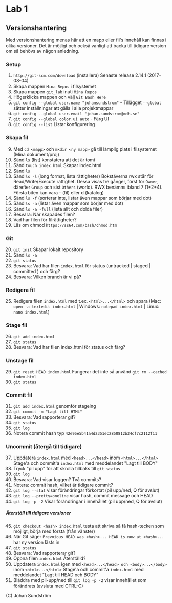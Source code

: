 # Lab 1

## Versionshantering
Med versionshantering menas här att en mapp eller fil's innehåll kan finnas i olika versioner. Det är möjligt och också vanligt att backa till tidigare version om så behövs av någon anledning. 

### Setup
1. ```http://git-scm.com/download``` (installera) Senaste release 2.14.1 (2017-08-04)
2. Skapa mappen ```Mina Repos``` i filsystemet
3. Skapa mappen ```git_lab``` inuti ```Mina Repos```
4. Högerklicka mappen och välj ```Git Bash Here```
5. ```git config --global user.name "johansundstrom"``` - Tillägget ```--global``` sätter inställningar att gälla i alla projektmappar
6. ```git config --global user.email "johan.sundstrom@mdh.se"```
7. ```git config --global color.ui auto``` - Färg UI
8. ```git config --list``` Listar konfigurering

### Skapa fil
9. Med ```cd <mapp>``` och ```mkdir <ny mapp>``` gå till lämplig plats i filsystemet (Mina dokument/proj) 
10. Sänd ```ls``` (list) konstatera att det är tomt
11. Sänd ```touch index.html``` Skapar index.html
12. Sänd ```ls```
13. Sänd ```ls -l``` (long format, lista rättigheter)
Bokstäverna rwx står för Read/Write/Execute rättighet. Dessa visas tre gånger, först för ```Owner```, därefter ```Group``` och sist ```Others``` (world). RWX benämns ibland 7 (1+2+4). Första biten kan vara - (fil) eller d (katalog)
14. Sänd ```ls -f``` (sorterar inte, listar även mappar som börjar med dot)
15. Sänd ```ls -a``` (listar även mappar som börjar med dot)
16. Sänd ```ls -a -full``` (lista allt och dolda filer)
17. Besvara: När skapades filen?
18. Vad har filen för filrättigheter?
19. Läs om chmod ```https://ss64.com/bash/chmod.htm```
### Git
20. ```git init``` Skapar lokalt repository
21. Sänd ```ls -a``` 
22. ```git status```
23. Besvara: Vad har filen ```index.html``` för status (untracked | staged | committed ) och färg?
24. Besvara: Vilken branch är vi på?
### Redigera fil
25. Redigera filen ```index.html``` med t.ex. ```<html>...</html>``` och spara (Mac: ```open -a textedit index.html``` | Windows: ```notepad index.html``` | Linux: ```nano index.html```)
### Stage fil
26. ```git add index.html```
27. ```git status```
28. Besvara: Vad har filen index.html för status och färg?
### Unstage fil
29. ```git reset HEAD index.html``` Fungerar det inte så använd ```git rm --cached index.html```
30. ```git status```
### Commit fil
31. ```git add index.html``` genomför stageing
32. ```git commit -m "Lagt till HTML"```
33. Besvara: Vad rapporterar git?
34. ```git status```
35. ```git log```
36. Notera commit hash typ  `42e95e5b41a4d2351ec2850812b34cf7c2112f11`

### Uncommit (återgå till tidigare)
37. Uppdatera ```index.html``` med ```<head>...</head>``` inom ```<html>...</html>```
Stage'a och commit'a ```index.html``` med meddelandet "Lagt till BODY"
38. Tryck "pil upp" för att skrolla tillbaks till ```git status```
39. ```git log```
40. Besvara: Vad visar loggen? Två commits?
41. Notera: commit hash, vilket är tidigare commit? 
42. ```git log --stat``` visar förändringar förkortat (pil upp/ned, Q för avslut)
43. ```git log --pretty=oneline``` visar hash, commit message och HEAD
44. ```git log -p -2``` Visar förändringar i innehållet (pil upp/ned, Q för avslut)
##### Återställ till  tidigare versioner
45. ```git checkout <hash> index.html``` testa att skriva så få hash-tecken som möjligt, börja med första (från vänster)
46. När Git säger ```Prevoious HEAD was <hash>... HEAD is now at <hash>...``` har ny version lästs in
47. ```git status```
48. Besvara: Vad rapporterar git?
49. Öppna filen ```index.html``` Återställd?
50. Uppdatera ```index.html``` igen med ```<head>...</head> och <body>...</body>``` inom ```<html>...</html>```
Stage'a och commit'a ```index.html``` med meddelandet "Lagt till HEAD och BODY"
51. Bläddra med pil-upp/ned till ```git log -p -2```  visar innehållet som förändrats (avsluta med CTRL-C)

(C) Johan Sundström

